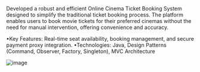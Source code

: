 Developed a robust and efficient Online Cinema Ticket Booking System designed to simplify the traditional
ticket booking process. The platform enables users to book movie tickets for their preferred cinemas without
the need for manual intervention, offering convenience and accuracy.

•Key Features: Real-time seat availability, booking management, and secure payment proxy integration.
•Technologies: Java, Design Patterns (Command, Observer, Factory, Singleton), MVC Architecture


![image](https://github.com/user-attachments/assets/e606f991-f3d1-4651-8551-dde3c0f04acc)
